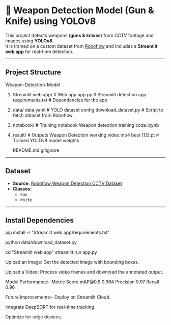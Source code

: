 # 🔫 Weapon Detection Model (Gun & Knife) using YOLOv8

This project detects weapons (**guns & knives**) from CCTV footage and images using **YOLOv8**.  
It is trained on a custom dataset from [Roboflow](https://universe.roboflow.com/shivam-1iztu/weapon-detection-cctv-v3-dataset-zthmt/dataset/1) and includes a **Streamlit web app** for real-time detection.

---

## Project Structure

Weapon-Detection-Model
1. Streamlit web app/ # Web app
    app.py # Streamlit detection app
    requirements.txt # Dependencies for the app

2. data/ 
    data.yaml # YOLO dataset config
    download_dataset.py # Script to fetch dataset from Roboflow

3. notebook/ # Training notebook
    Weapon detection training code.ipynb

4. result/ # Outputs
    Weapon Detection working video.mp4
    best (12).pt # Trained YOLOv8 model weights

   README.md
   gitignore


---

## Dataset
- **Source:** [Roboflow Weapon Detection CCTV Dataset](https://universe.roboflow.com/shivam-1iztu/weapon-detection-cctv-v3-dataset-zthmt/dataset/1)
- **Classes:**  
  - `Gun`
  - `Knife`

---

## Install Dependencies

pip install -r "Streamlit web app/requirements.txt"


python data/download_dataset.py


cd "Streamlit web app"
streamlit run app.py

Upload an Image: Get the detected image with bounding boxes.

Upload a Video: Process video frames and download the annotated output.


Model Performance:-
Metric	  Score
mAP@0.5	  0.964
Precision	0.97
Recall   	0.96


Future Improvements:-
Deploy on Streamlit Cloud.

Integrate DeepSORT for real-time tracking.

Optimize for edge devices.
